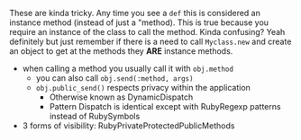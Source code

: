 These are kinda tricky. Any time you see a `def` this is considered an instance method (instead of just a "method). This is true because you require an instance of the class to call the method. Kinda confusing? Yeah definitely but just remember if there is a need to call `Myclass.new` and create an object to get at the methods they __ARE__ instance methods.

* when calling a method you usually call it with `obj.method`
  * you can also call `obj.send(:method, args)`
  * `obj.public_send()` respects privacy within the application
    * Otherwise known as DynamicDispatch
    * Pattern Dispatch is identical except with RubyRegexp patterns instead of RubySymbols
* 3 forms of visibility: RubyPrivateProtectedPublicMethods